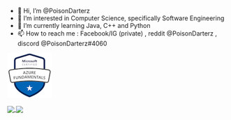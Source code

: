 - 👋 Hi, I’m @PoisonDarterz
- 👀 I’m interested in Computer Science, specifically Software Engineering
- 🌱 I’m currently learning Java, C++ and Python
- 📫 How to reach me : Facebook/IG (private) , reddit @PoisonDarterz , discord @PoisonDarterz#4060

<img src=microsoft-certified-azure-fundamentals.png></img>

<!---
![PoisonDarterz's GitHub stats](https://github-readme-stats.vercel.app/api?username=PoisonDarterz&show_icons=true&theme=merko)

![TopLangs](https://github-readme-stats.vercel.app/api/top-langs/?username=PoisonDarterz&layout=compact&langs_count=100&theme=merko)
--->

<a href="https://github.com/PoisonDarterz">
  <img align="center" src="https://github-readme-stats.vercel.app/api?username=PoisonDarterz&show_icons=true&theme=radical" />
</a>
<a href="https://github.com/PoisonDarterz">
  <img align="center" src="https://github-readme-stats.vercel.app/api/top-langs/?username=PoisonDarterz&layout=compact&langs_count=100&theme=onedark" />
</a>

<!---
PoisonDarterz/PoisonDarterz is a ✨ special ✨ repository because its `README.md` (this file) appears on your GitHub profile.
You can click the Preview link to take a look at your changes.
--->
